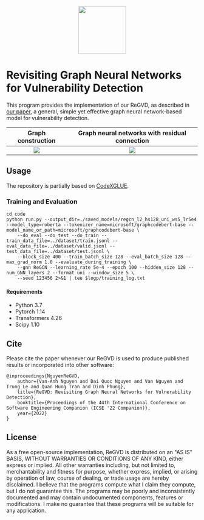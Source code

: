 <p align="center">
	<img src="https://github.com/daiquocnguyen/GNN-ReGVD/blob/master/logo.png" width="125">
</p>

# Revisiting Graph Neural Networks for Vulnerability Detection

This program provides the implementation of our ReGVD, as described in [our paper](https://arxiv.org/abs/2110.07317), a general, simple yet effective graph neural network-based model for vulnerability detection.

Graph construction            |  Graph neural networks with residual connection
:-------------------------:|:-------------------------:
![](https://github.com/daiquocnguyen/GNN-ReGVD/blob/master/graph_construction.png)  |  ![](https://github.com/daiquocnguyen/GNN-ReGVD/blob/master/ReGVD.png)


## Usage
The repository is partially based on [CodeXGLUE](https://github.com/microsoft/CodeXGLUE/tree/main/Code-Code/Defect-detection).

### Training and Evaluation

```shell
cd code
python run.py --output_dir=./saved_models/regcn_l2_hs128_uni_ws5_lr5e4 --model_type=roberta --tokenizer_name=microsoft/graphcodebert-base --model_name_or_path=microsoft/graphcodebert-base \
	--do_eval --do_test --do_train --train_data_file=../dataset/train.jsonl --eval_data_file=../dataset/valid.jsonl --test_data_file=../dataset/test.jsonl \
	--block_size 400 --train_batch_size 128 --eval_batch_size 128 --max_grad_norm 1.0 --evaluate_during_training \
	--gnn ReGCN --learning_rate 5e-4 --epoch 100 --hidden_size 128 --num_GNN_layers 2 --format uni --window_size 5 \
	--seed 123456 2>&1 | tee $logp/training_log.txt
```

#### Requirements
- Python 	3.7
- Pytorch 	1.14
- Transformers 	4.26
- Scipy		1.10

## Cite  
Please cite the paper whenever our ReGVD is used to produce published results or incorporated into other software:

	@inproceedings{NguyenReGVD,
		author={Van-Anh Nguyen and Dai Quoc Nguyen and Van Nguyen and Trung Le and Quan Hung Tran and Dinh Phung},
		title={ReGVD: Revisiting Graph Neural Networks for Vulnerability Detection},
		booktitle={Proceedings of the 44th International Conference on Software Engineering Companion (ICSE '22 Companion)},
		year={2022}
	}

## License
As a free open-source implementation, ReGVD is distributed on an "AS IS" BASIS, WITHOUT WARRANTIES OR CONDITIONS OF ANY KIND, either express or implied. All other warranties including, but not limited to, merchantability and fitness for purpose, whether express, implied, or arising by operation of law, course of dealing, or trade usage are hereby disclaimed. I believe that the programs compute what I claim they compute, but I do not guarantee this. The programs may be poorly and inconsistently documented and may contain undocumented components, features or modifications. I make no guarantee that these programs will be suitable for any application.
